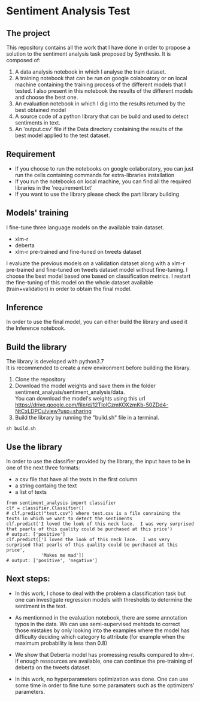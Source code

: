 # Sentiment Analysis Test

## The project
This repository contains all the work that I have done in order to propose a solution to the sentiment analysis task proposed by Synthesio. It is composed of:
1. A data analysis notebook in which I analyse the train dataset.
2. A training notebook that can be run on google colaboatory or on local machine containing the training process of the different models that I tested. I also present in this notebook the results of the different models and choose the best one. 
3. An evaluation notebook in which I dig into the results returned by the best obtained model
4. A source code of a python library that can be build and used to detect sentiments in text. 
5. An 'output.csv' file if the Data directory containing the results of the best model applied to the test dataset.

## Requirement 
* If you choose to run the notebooks on google colaboratory, you can just run the cells containing commands for extra-libraries installation
* If you run the notebooks on local machine, you can find all the required libraries in the 'requirement.txt'
* If you want to use the library please check the part library building  
## Models' training 

I fine-tune three language models on the available train dataset. 
* xlm-r
* deberta
* xlm-r pre-trained and fine-tuned on tweets dataset

I evaluate the previous models on a validation dataset along with a xlm-r pre-trained and fine-tuned on tweets dataset model without fine-tuning. 
I choose the best model based one based on classification metrics. I restart the fine-tuning of this model on the whole dataset available (train+validation) in order to obtain the final model.

## Inference
In order to use the final model, you can either build the library and used it the Inference notebook.


## Build the library 
The library is developed with python3.7<br />
It is recommended to create a new environment before building the library. <br />
1. Clone the repository
2. Download the model weights and save them in the folder sentiment_analysis/sentiment_analysis/data.<br /> 
You can download the model's weights using this url https://drive.google.com/file/d/12TIoICzmKOXzmKb-50ZDd4-NtCxLDPCu/view?usp=sharing  <br />
3. Build the library by running the "build.sh" file in a terminal.
```
sh build.sh
```
## Use the library 
In order to use the classifier provided by the library, the input have to be in one of the next three formats: 
* a csv file that have all the texts in the first column
* a string containg the text 
* a list of texts

```
from sentiment_analysis import classifier
clf = classifier.Classifier()
# clf.predict("test.csv") where test.csv is a file conraining the texts in which we want to detect the sentiments
clf.predict('I loved the look of this neck lace.  I was very surprised that pearls of this quality could be purchased at this price')
# output: ['positive']
clf.predict(['I loved the look of this neck lace.  I was very surprised that pearls of this quality could be purchased at this price',
             'Makes me mad'])
# output: ['positive', 'negative']
```



## Next steps:


*   In this work, I chose to deal with the problem a classification task but one can investigate regression models with thresholds to determine the sentiment in the text.

*   As mentionned in the evaluation notebook, there are some annotation typos in the data. We can use semi-supervised mehtods to correct those mistakes by only looking into the examples where the model has difficulty deciding which category to attribute (for example when the maximum probability is less than 0.8)

* We show that Deberta model has promessing results compared to xlm-r. If enough ressources are available, one can continue the pre-training of deberta on the tweets dataset.

* In this work, no hyperparameters optimization was done. One can use some time in order to fine tune some paramaters such as the optimizers' parameters.
